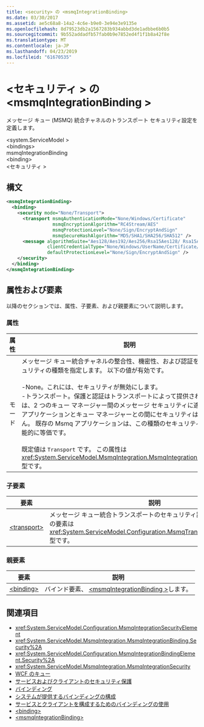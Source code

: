 ```yaml
---
title: <security> の <msmqIntegrationBinding>
ms.date: 03/30/2017
ms.assetid: ae5c68a8-14a2-4c6e-b9e0-3e94e3e9135e
ms.openlocfilehash: 8d79523db2a1567283b934abbd3de1adbbe6b0b5
ms.sourcegitcommit: 9b552addadfb57fab0b9e7852ed4f1f1b8a42f8e
ms.translationtype: MT
ms.contentlocale: ja-JP
ms.lasthandoff: 04/23/2019
ms.locfileid: "61670535"
---
```

# <a name="security-of-msmqintegrationbinding"></a>\<セキュリティ > の\<msmqIntegrationBinding >
メッセージ キュー (MSMQ) 統合チャネルのトランスポート セキュリティ設定を定義します。  
  
 \<system.ServiceModel >  
\<bindings>  
msmqIntegrationBinding  
\<binding>  
\<セキュリティ >  
  
## <a name="syntax"></a>構文  
  
```xml  
<msmqIntegrationBinding>
  <binding>
    <security mode="None/Transport">
      <transport msmqAuthenticationMode="None/Windows/Certificate"
                 msmqEncryptionAlgorithm="RC4Stream/AES"
                 msmqProtectionLevel="None/Sign/EncryptAndSign"
                 msmqSecureHashAlgorithm="MD5/SHA1/SHA256/SHA512" />
      <message algorithmSuite="Aes128/Aes192/Aes256/Rsa15Aes128/ Rsa15Aes256/TripleDes"
               clientCredentialType="None/Windows/UserName/Certificate/CardSpace"
               defaultProtectionLevel="None/Sign/EncryptAndSign" />
    </security>
  </binding>
</msmqIntegrationBinding>
```  
  
## <a name="attributes-and-elements"></a>属性および要素  
 以降のセクションでは、属性、子要素、および親要素について説明します。  
  
### <a name="attributes"></a>属性  
  
|属性|説明|  
|---------------|-----------------|  
|モード|メッセージ キュー統合チャネルの整合性、機密性、および認証を制御するセキュリティの種類を指定します。 以下の値が有効です。<br /><br /> -None。これには、セキュリティが無効にします。<br />-トランスポート。保護と認証はトランスポートによって提供されます。 これは、2 つのキュー マネージャー間のメッセージ セキュリティに適用されます。 アプリケーションとキュー マネージャーとの間にセキュリティは提供されません。 既存の Msmq アプリケーションは、この種類のセキュリティ モードと機能的に等価です。<br /><br /> 既定値は `Transport` です。 この属性は <xref:System.ServiceModel.MsmqIntegration.MsmqIntegrationSecurityMode> 型です。|  
  
### <a name="child-elements"></a>子要素  
  
|要素|説明|  
|-------------|-----------------|  
|[\<transport>](../../../../../docs/framework/configure-apps/file-schema/wcf/transport-of-msmqintegrationbinding.md)|メッセージ キュー統合トランスポートのセキュリティ設定を定義します。 この要素は <xref:System.ServiceModel.Configuration.MsmqTransportSecurityElement> 型です。|  
  
### <a name="parent-elements"></a>親要素  
  
|要素|説明|  
|-------------|-----------------|  
|[\<binding>](../../../../../docs/framework/misc/binding.md)|バインド要素、 [ \<msmqIntegrationBinding >](../../../../../docs/framework/configure-apps/file-schema/wcf/msmqintegrationbinding.md)します。|  
  
## <a name="see-also"></a>関連項目

- <xref:System.ServiceModel.Configuration.MsmqIntegrationSecurityElement>
- <xref:System.ServiceModel.MsmqIntegration.MsmqIntegrationBinding.Security%2A>
- <xref:System.ServiceModel.Configuration.MsmqIntegrationBindingElement.Security%2A>
- <xref:System.ServiceModel.MsmqIntegration.MsmqIntegrationSecurity>
- [WCF のキュー](../../../../../docs/framework/wcf/feature-details/queues-in-wcf.md)
- [サービスおよびクライアントのセキュリティ保護](../../../../../docs/framework/wcf/feature-details/securing-services-and-clients.md)
- [バインディング](../../../../../docs/framework/wcf/bindings.md)
- [システムが提供するバインディングの構成](../../../../../docs/framework/wcf/feature-details/configuring-system-provided-bindings.md)
- [サービスとクライアントを構成するためのバインディングの使用](../../../../../docs/framework/wcf/using-bindings-to-configure-services-and-clients.md)
- [\<binding>](../../../../../docs/framework/misc/binding.md)
- [\<msmqIntegrationBinding>](../../../../../docs/framework/configure-apps/file-schema/wcf/msmqintegrationbinding.md)
